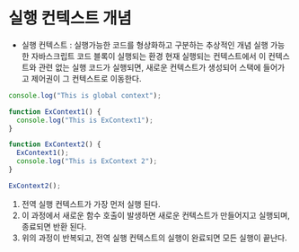 # 실행 컨텍스트 개념

- 실행 컨텍스트 : 실행가능한 코드를 형상화하고 구분하는 추상적인 개념
  실행 가능한 자바스크립트 코드 블록이 실행되는 환경
  현재 실행되는 컨텍스트에서 이 컨텍스트와 관련 없는 실행 코드가 실행되면, 새로운 컨텍스트가 생성되어 스택에 들어가고 제어권이 그 컨텍스트로 이동한다.

```javascript
console.log("This is global context");

function ExContext1() {
  console.log("This is ExContext1");
}

function ExContext2() {
  ExContext1();
  console.log("This is ExContext 2");
}

ExContext2();
```

1. 전역 실행 컨텍스트가 가장 먼저 실행 된다.
2. 이 과정에서 새로운 함수 호출이 발생하면 새로운 컨텍스트가 만들어지고 실행되며, 종료되면 반환 된다.
3. 위의 과정이 반복되고, 전역 실행 컨텍스트의 실행이 완료되면 모든 실행이 끝난다.
